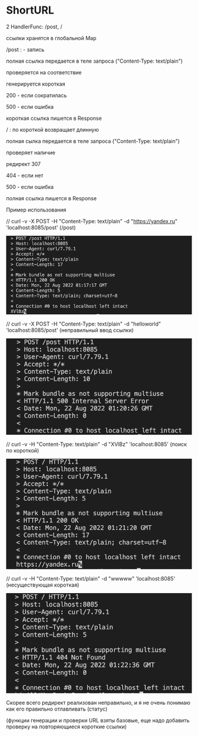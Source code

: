 # ShortURL

2 HandlerFunc: /post, /  

ссылки хранятся в глобальной Map


/post : - запись

полная ссылка передается в теле запроса ("Content-Type: text/plain")

проверяется на соответствие 

генерируется короткая 

200 - если сократилась

500 - если ошибка


короткая ссылка пишется в Response


/ : по короткой возвращает длинную 

полная  сылка передается в теле запроса ("Content-Type: text/plain")

проверяет наличие 

редирект 307

404 - если нет

500 - если ошибка 


полная ссылка пишется в Response



Пример использования 


// curl -v -X POST -H "Content-Type: text/plain" -d "https://yandex.ru" 'localhost:8085/post' (/post)


![Image alt](https://github.com/kirilllone/ShortURL/blob/main/posttrue.png)

// curl -v -X POST -H "Content-Type: text/plain" -d "helloworld" 'localhost:8085/post' (неправильный ввод ссылки)

![Image alt](https://github.com/kirilllone/ShortURL/blob/main/postfalse.png)

// curl -v -H "Content-Type: text/plain" -d "XVlBz" 'localhost:8085' (поиск по короткой)

![Image alt](https://github.com/kirilllone/ShortURL/blob/main/findtrue.png)

// curl -v -H "Content-Type: text/plain" -d "wwwww" 'localhost:8085' (несуществующая короткая)

![Image alt](https://github.com/kirilllone/ShortURL/blob/main/findfalse.png)




Скорее всего редирект реализован неправильно, и я не очень понимаю как его правильно отлавливать (статус)


(функции генерации и проверки URL взяты базовые, еще надо добавить проверку на повторяющиеся короткие ссылки)
